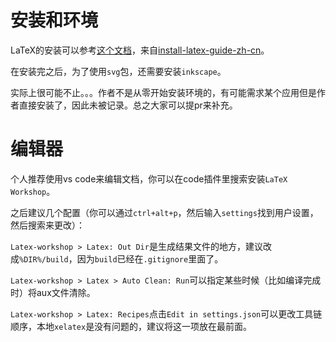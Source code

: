 # 安装和环境

LaTeX的安装可以参考[这个文档](http://tug.ctan.org/info/install-latex-guide-zh-cn/install-latex-guide-zh-cn.pdf)，来自[install-latex-guide-zh-cn](https://github.com/OsbertWang/install-latex-guide-zh-cn)。

在安装完之后，为了使用`svg`包，还需要安装`inkscape`。

实际上很可能不止。。。作者不是从零开始安装环境的，有可能需求某个应用但是作者直接安装了，因此未被记录。总之大家可以提pr来补充。



# 编辑器

个人推荐使用vs code来编辑文档，你可以在code插件里搜索安装`LaTeX Workshop`。

之后建议几个配置（你可以通过`ctrl+alt+p`，然后输入`settings`找到用户设置，然后搜索来更改）：

`Latex-workshop > Latex: Out Dir`是生成结果文件的地方，建议改成`%DIR%/build`，因为`build`已经在`.gitignore`里面了。

`Latex-workshop > Latex > Auto Clean: Run`可以指定某些时候（比如编译完成时）将aux文件清除。

`Latex-workshop > Latex: Recipes`点击`Edit in settings.json`可以更改工具链顺序，本地`xelatex`是没有问题的，建议将这一项放在最前面。
